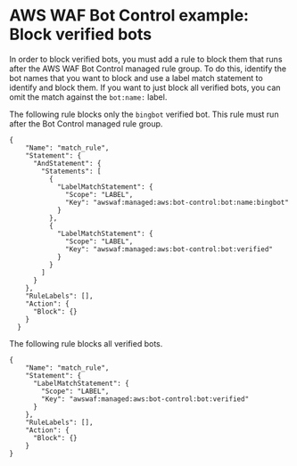 # AWS WAF Bot Control example: Block verified bots<a name="waf-bot-control-example-block-verified-bots"></a>

In order to block verified bots, you must add a rule to block them that runs after the AWS WAF Bot Control managed rule group\. To do this, identify the bot names that you want to block and use a label match statement to identify and block them\. If you want to just block all verified bots, you can omit the match against the `bot:name:` label\. 

The following rule blocks only the `bingbot` verified bot\. This rule must run after the Bot Control managed rule group\.

```
{
	"Name": "match_rule",
    "Statement": {
      "AndStatement": {
        "Statements": [
          {
            "LabelMatchStatement": {
              "Scope": "LABEL",
              "Key": "awswaf:managed:aws:bot-control:bot:name:bingbot"
            }
          },
          {
            "LabelMatchStatement": {
              "Scope": "LABEL",
              "Key": "awswaf:managed:aws:bot-control:bot:verified"
            }
          }
        ]
      }
    },
    "RuleLabels": [],
    "Action": {
      "Block": {}
    }
  }
```

The following rule blocks all verified bots\.

```
{
	"Name": "match_rule",
    "Statement": {
      "LabelMatchStatement": {
        "Scope": "LABEL",
        "Key": "awswaf:managed:aws:bot-control:bot:verified"
      }
    },
    "RuleLabels": [],
    "Action": {
      "Block": {}
    }
}
```